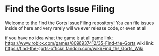 # Find the Gorts Issue Filing
Welcome to the Find the Gorts Issue Filing repository!
You can file issues inside of here
and very rarely will we ever release code, or even at all

if you have no idea what the game is at all
game link: https://www.roblox.com/games/8096937412/35-Find-the-Gorts
wiki link:  https://find-the-gorts-official.fandom.com/wiki/Find_the_Gorts_Wiki
